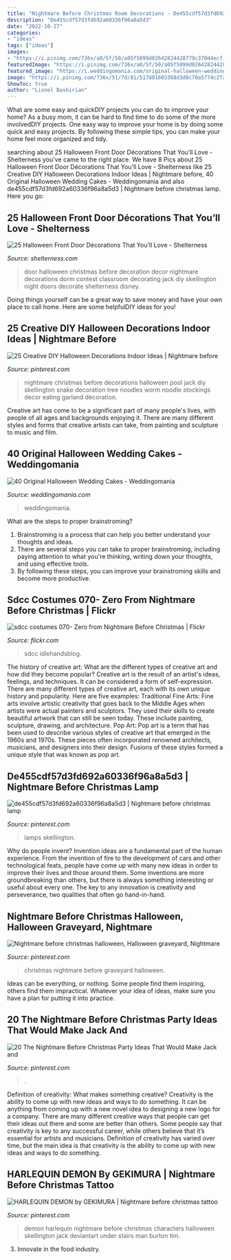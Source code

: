 ```yaml
---
title: "Nightmare Before Christmas Room Decorations - De455cdf57d3fd692a60336f96a8a5d3"
description: "De455cdf57d3fd692a60336f96a8a5d3"
date: "2022-10-27"
categories:
- "ideas"
tags: ["ideas"]
images:
- "https://i.pinimg.com/736x/a0/5f/50/a05f5099d02642824428779c370d4ecf--tiffany-lamps-jack-skellington.jpg"
featuredImage: "https://i.pinimg.com/736x/a0/5f/50/a05f5099d02642824428779c370d4ecf--tiffany-lamps-jack-skellington.jpg"
featured_image: "https://i.weddingomania.com/original-halloween-wedding-cakes-31.jpg"
image: "https://i.pinimg.com/736x/51/7d/81/517d81603368d3d8c70a5774c2fa0dca.jpg"
ShowToc: true
author: "Lionel Bashirian"
---
```



What are some easy and quickDIY projects you can do to improve your home?
As a busy mom, it can be hard to find time to do some of the more involvedDIY projects. One easy way to improve your home is by doing some quick and easy projects. By following these simple tips, you can make your home feel more organized and tidy.

	

		
searching about 25 Halloween Front Door Décorations That You’ll Love - Shelterness you've came to the right place. We have 8 Pics about 25 Halloween Front Door Décorations That You’ll Love - Shelterness like 25 Creative DIY Halloween Decorations Indoor Ideas | Nightmare before, 40 Original Halloween Wedding Cakes - Weddingomania and also de455cdf57d3fd692a60336f96a8a5d3 | Nightmare before christmas lamp. Here you go:
		
    
## 25 Halloween Front Door Décorations That You’ll Love - Shelterness

<img loading=lazy src="http://i.shelterness.com/2016/09/08-Nightmare-before-Christmas-door-decor-for-Halloween.jpg" onerror="this.onerror=null;this.src='https://tse2.mm.bing.net/th?id=OIP.b90NX1QNnhWbq2UX0gGPlgAAAA&amp;pid=15.1';" alt="25 Halloween Front Door Décorations That You’ll Love - Shelterness">

_Source: shelterness.com_

>door halloween christmas before decoration decor nightmare decorations dorm contest classroom decorating jack diy skellington night doors decorate shelterness disney. 

	

Doing things yourself can be a great way to save money and have your own place to call home. Here are some helpfulDIY ideas for you!

    
## 25 Creative DIY Halloween Decorations Indoor Ideas | Nightmare Before

<img loading=lazy src="https://i.pinimg.com/736x/e9/f4/0a/e9f40aa7533d3a456669311dabab4053.jpg" onerror="this.onerror=null;this.src='https://tse4.mm.bing.net/th?id=OIP.BDhNFhIaxKxf6IUxU-vBxQHaKY&amp;pid=15.1';" alt="25 Creative DIY Halloween Decorations Indoor Ideas | Nightmare before">

_Source: pinterest.com_

>nightmare christmas before decorations halloween pool jack diy skellington snake decoration tree noodles worm noodle stockings decor eating garland décoration. 

	

Creative art has come to be a significant part of many people's lives, with people of all ages and backgrounds enjoying it. There are many different styles and forms that creative artists can take, from painting and sculpture to music and film.

    
## 40 Original Halloween Wedding Cakes - Weddingomania

<img loading=lazy src="https://i.weddingomania.com/original-halloween-wedding-cakes-31.jpg" onerror="this.onerror=null;this.src='https://tse1.mm.bing.net/th?id=OIP.uO0kYa-4Ce46EwxifjEU4AHaN9&amp;pid=15.1';" alt="40 Original Halloween Wedding Cakes - Weddingomania">

_Source: weddingomania.com_

>weddingomania. 

	

What are the steps to proper brainstroming?
1. Brainstroming is a process that can help you better understand your thoughts and ideas.
2. There are several steps you can take to proper brainstroming, including paying attention to what you're thinking, writing down your thoughts, and using effective tools.
3. By following these steps, you can improve your brainstroming skills and become more productive.

    
## Sdcc Costumes 070- Zero From Nightmare Before Christmas | Flickr

<img loading=lazy src="https://c1.staticflickr.com/7/6003/5983216858_8cc2d666e4_b.jpg" onerror="this.onerror=null;this.src='https://tse3.mm.bing.net/th?id=OIP.zOALeQ6BKLQfzMfToLdfDAHaLH&amp;pid=15.1';" alt="sdcc costumes 070- Zero from Nightmare Before Christmas | Flickr">

_Source: flickr.com_

>sdcc idlehandsblog. 

	

The history of creative art: What are the different types of creative art and how did they become popular?
Creative art is the result of an artist's ideas, feelings, and techniques. It can be considered a form of self-expression. There are many different types of creative art, each with its own unique history and popularity. Here are five examples:
Traditional Fine Arts: Fine arts involve artistic creativity that goes back to the Middle Ages when artists were actual painters and sculptors. They used their skills to create beautiful artwork that can still be seen today. These include painting, sculpture, drawing, and architecture. Pop Art: Pop art is a term that has been used to describe various styles of creative art that emerged in the 1960s and 1970s. These pieces often incorporated renowned architects, musicians, and designers into their design. Fusions of these styles formed a unique style that was known as pop art.

    
## De455cdf57d3fd692a60336f96a8a5d3 | Nightmare Before Christmas Lamp

<img loading=lazy src="https://i.pinimg.com/736x/a0/5f/50/a05f5099d02642824428779c370d4ecf--tiffany-lamps-jack-skellington.jpg" onerror="this.onerror=null;this.src='https://tse3.mm.bing.net/th?id=OIP.bpHDmoObWlhUHrojmJsTAwAAAA&amp;pid=15.1';" alt="de455cdf57d3fd692a60336f96a8a5d3 | Nightmare before christmas lamp">

_Source: pinterest.com_

>lamps skellington. 

	

Why do people invent?
Invention ideas are a fundamental part of the human experience. From the invention of fire to the development of cars and other technological feats, people have come up with many new ideas in order to improve their lives and those around them. Some inventions are more groundbreaking than others, but there is always something interesting or useful about every one. The key to any innovation is creativity and perseverance, two qualities that often go hand-in-hand.

    
## Nightmare Before Christmas Halloween, Halloween Graveyard, Nightmare

<img loading=lazy src="https://i.pinimg.com/736x/51/7d/81/517d81603368d3d8c70a5774c2fa0dca.jpg" onerror="this.onerror=null;this.src='https://tse4.mm.bing.net/th?id=OIP.NBihSqet3QsdNeoE-z0P1AHaNK&amp;pid=15.1';" alt="Nightmare before christmas halloween, Halloween graveyard, Nightmare">

_Source: pinterest.com_

>christmas nightmare before graveyard halloween. 

	

Ideas can be everything, or nothing. Some people find them inspiring, others find them impractical. Whatever your idea of ideas, make sure you have a plan for putting it into practice.

    
## 20 The Nightmare Before Christmas Party Ideas That Would Make Jack And

<img loading=lazy src="https://i.pinimg.com/736x/ac/24/37/ac24370fdd133021717239a1c2843b3f.jpg" onerror="this.onerror=null;this.src='https://tse4.mm.bing.net/th?id=OIP.7gS8611ycvxxe4sGC-1bTwHaJQ&amp;pid=15.1';" alt="20 The Nightmare Before Christmas Party Ideas That Would Make Jack and">

_Source: pinterest.com_

>. 

	

Definition of creativity: What makes something creative?
Creativity is the ability to come up with new ideas and ways to do something. It can be anything from coming up with a new novel idea to designing a new logo for a company. There are many different creative ways that people can get their ideas out there and some are better than others. Some people say that creativity is key to any successful career, while others believe that it’s essential for artists and musicians. Definition of creativity has varied over time, but the main idea is that creativity is the ability to come up with new ideas and ways to do something.

    
## HARLEQUIN DEMON By GEKIMURA | Nightmare Before Christmas Tattoo

<img loading=lazy src="https://i.pinimg.com/736x/9a/04/01/9a040172cb17961bc5fe97a4134a21bf--jack-skellington-nightmare-before-christmas.jpg" onerror="this.onerror=null;this.src='https://tse4.mm.bing.net/th?id=OIP.UJEf3t3XHfCvSC5eZK55hgHaHa&amp;pid=15.1';" alt="HARLEQUIN DEMON by GEKIMURA | Nightmare before christmas tattoo">

_Source: pinterest.com_

>demon harlequin nightmare before christmas characters halloween skellington jack deviantart under stairs man burton tim. 

	

3. Innovate in the food industry. 

